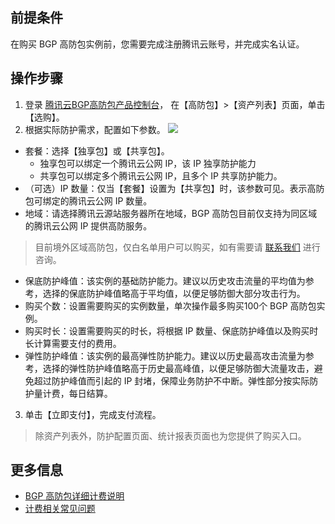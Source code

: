 ﻿## 前提条件
在购买 BGP 高防包实例前，您需要完成注册腾讯云账号，并完成实名认证。

## 操作步骤
1. 登录 [腾讯云BGP高防包产品控制台](https://console.cloud.tencent.com/dayu/bgp_v2)， 在【高防包】>【资产列表】页面，单击【选购】。
2. 根据实际防护需求，配置如下参数。
 ![](https://main.qcloudimg.com/raw/3219dad97fc2deaa07d5377a15a86d81.png)
 - 套餐：选择【独享包】或【共享包】。
    - 独享包可以绑定一个腾讯云公网 IP，该 IP 独享防护能力
    - 共享包可以绑定多个腾讯云公网 IP，且多个 IP 共享防护能力。
 - （可选）IP 数量：仅当【套餐】设置为【共享包】时，该参数可见。表示高防包可绑定的腾讯云公网 IP 数量。
 - 地域：请选择腾讯云源站服务器所在地域，BGP 高防包目前仅支持为同区域的腾讯云公网 IP 提供高防服务。
 >目前境外区域高防包，仅白名单用户可以购买，如有需要请 [联系我们](https://intl.cloud.tencent.com/support) 进行咨询。
 - 保底防护峰值：该实例的基础防护能力。建议以历史攻击流量的平均值为参考，选择的保底防护峰值略高于平均值，以便足够防御大部分攻击行为。
 - 购买个数：设置需要购买的实例数量，单次操作最多购买100个 BGP 高防包实例。
 - 购买时长：设置需要购买的时长，将根据 IP 数量、保底防护峰值以及购买时长计算需要支付的费用。
 - 弹性防护峰值：该实例的最高弹性防护能力。建议以历史最高攻击流量为参考，选择的弹性防护峰值略高于历史最高峰值，以便足够防御大流量攻击，避免超过防护峰值而引起的 IP 封堵，保障业务防护不中断。弹性部分按实际防护量计费，每日结算。
3. 单击【立即支付】，完成支付流程。

>除资产列表外，防护配置页面、统计报表页面也为您提供了购买入口。

## 更多信息
- [BGP 高防包详细计费说明](https://intl.cloud.tencent.com/document/product/1029/31747)
- [计费相关常见问题](https://intl.cloud.tencent.com/document/product/1029/31774)

